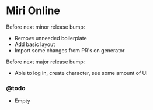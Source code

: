 Miri Online
===========

Before next minor release bump:
 - Remove unneeded boilerplate
 - Add basic layout
 - Import some changes from PR's on generator

Before next major release bump:
 - Able to log in, create character, see some amount of UI

### @todo
 
 - Empty